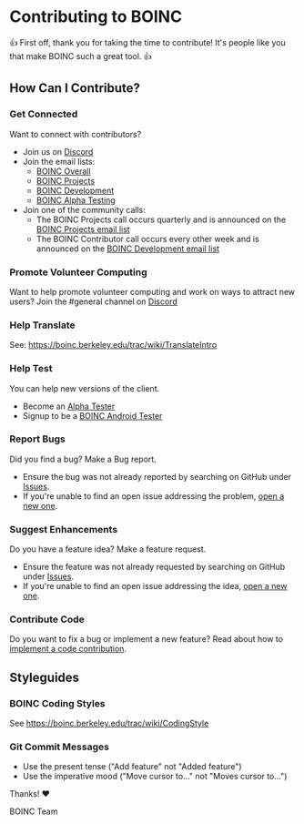 # Contributing to BOINC
:+1: First off, thank you for taking the time to contribute! It's people like you that make BOINC such a great tool. :+1:

## How Can I Contribute?

### Get Connected
Want to connect with contributors?
* Join us on [Discord](https://discord.gg/wPRafUq)
* Join the email lists:
  * [BOINC Overall](https://groups.google.com/forum/#!forum/boinc_admin)
  * [BOINC Projects](https://groups.google.com/a/ssl.berkeley.edu/forum/#!forum/boinc_projects)
  * [BOINC Development](https://groups.google.com/a/ssl.berkeley.edu/forum/#!forum/boinc_dev)
  * [BOINC Alpha Testing](https://groups.google.com/a/ssl.berkeley.edu/forum/#!forum/boinc_alpha)
* Join one of the community calls:
  * The BOINC Projects call occurs quarterly and is announced on the [BOINC Projects email list](https://groups.google.com/a/ssl.berkeley.edu/forum/#!forum/boinc_projects)
  * The BOINC Contributor call occurs every other week and is announced on the [BOINC Development email list](https://groups.google.com/a/ssl.berkeley.edu/forum/#!forum/boinc_dev)

### Promote Volunteer Computing
Want to help promote volunteer computing and work on ways to attract new users? Join the #general channel on [Discord](https://discord.gg/wPRafUq)

### Help Translate
See: https://boinc.berkeley.edu/trac/wiki/TranslateIntro

### Help Test
You can help new versions of the client.
* Become an [Alpha Tester](https://boinc.berkeley.edu/trac/wiki/AlphaInstructions)
* Signup to be a [BOINC Android Tester](https://groups.google.com/forum/#!forum/boinc-android-testing)

### Report Bugs
Did you find a bug? Make a Bug report.
* Ensure the bug was not already reported by searching on GitHub under [Issues](https://github.com/BOINC/boinc/issues).
* If you're unable to find an open issue addressing the problem, [open a new one](https://github.com/BOINC/boinc/issues/new).

### Suggest Enhancements
Do you have a feature idea? Make a feature request.
* Ensure the feature was not already requested by searching on GitHub under [Issues](https://github.com/BOINC/boinc/issues).
* If you're unable to find an open issue addressing the idea, [open a new one](https://github.com/BOINC/boinc/issues/new).

### Contribute Code
Do you want to fix a bug or implement a new feature?  Read about how to [implement a code contribution](https://github.com/BOINC/boinc-policy/blob/master/Development_Documents/Development_Workflow.md#2-implementation).

## Styleguides

### BOINC Coding Styles
See https://boinc.berkeley.edu/trac/wiki/CodingStyle

### Git Commit Messages
* Use the present tense ("Add feature" not "Added feature")
* Use the imperative mood ("Move cursor to..." not "Moves cursor to...")


Thanks! :heart:

BOINC Team
